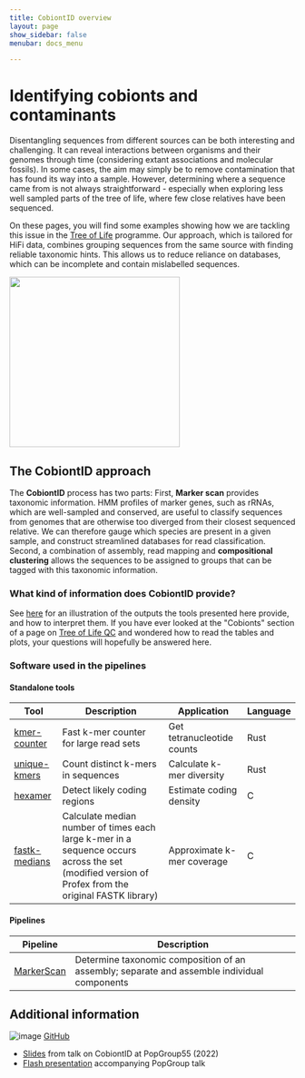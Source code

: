 ```yaml
---
title: CobiontID overview
layout: page
show_sidebar: false
menubar: docs_menu

---
```

# Identifying cobionts and contaminants

Disentangling sequences from different sources can be both interesting and challenging. It can reveal interactions between organisms and their genomes through time (considering extant associations and molecular fossils). In some cases, the aim may simply be to remove contamination that has found its way into a sample. However, determining where a sequence came from is not always straightforward - especially when exploring less well sampled parts of the tree of life, where few close relatives have been sequenced.

On these pages, you will find some examples showing how we are tackling this issue in the <a href="https://www.sanger.ac.uk/programme/tree-of-life/">Tree of Life</a> programme. Our approach, which is tailored for HiFi data, combines grouping sequences from the same source with finding reliable taxonomic hints. This allows us to reduce reliance on databases, which can be incomplete and contain mislabelled sequences.

<img src="https://user-images.githubusercontent.com/10507101/218132172-1ae5b98c-2770-46c4-9740-37b30ec1b7d5.png" width=300>


## The CobiontID approach

The **CobiontID** process has two parts: First, **Marker scan** provides taxonomic information. HMM profiles of marker genes, such as rRNAs, which are well-sampled and conserved, are useful to classify sequences from genomes that are otherwise too diverged from their closest sequenced relative. We can therefore gauge which species are present in a given sample, and construct streamlined databases for read classification. Second, a combination of assembly, read mapping and **compositional clustering** allows the sequences to be assigned to groups that can be tagged with this taxonomic information.

### What kind of information does CobiontID provide?

See [here] for an illustration of the outputs the tools presented here provide, and how to interpret them. If you have ever looked at the "Cobionts" section of a page on [Tree of Life QC](https://tolqc.cog.sanger.ac.uk/) and wondered how to read the tables and plots, your questions will hopefully be answered here.

[here]: examples.html

### Software used in the pipelines
#### Standalone tools

| Tool | Description | Application | Language |
|--|--|--|--|
| [kmer-counter](https://github.com/CobiontID/kmer-counter) | Fast k-mer counter for large read sets | Get tetranucleotide counts | Rust |
| [unique-kmers](https://github.com/CobiontID/unique-kmer-counts) | Count distinct k-mers in sequences | Calculate k-mer diversity | Rust |
| [hexamer](https://github.com/richarddurbin/hexamer) | Detect likely coding regions | Estimate coding density | C |
| [fastk-medians](https://github.com/CobiontID/fastk-medians) | Calculate median number of times each large k-mer in a sequence occurs across the set (modified version of Profex from the original FASTK library) | Approximate k-mer coverage | C |

#### Pipelines
| Pipeline | Description |
|--|--|
|[MarkerScan](https://github.com/CobiontID/MarkerScan) | Determine taxonomic composition of an assembly; separate and assemble individual components |

## Additional information
![image](https://user-images.githubusercontent.com/10507101/218133727-b8cd1860-d33e-4955-8d2e-473d770def84.png) [GitHub](https://github.com/CobiontID/)
- [Slides](https://drive.google.com/file/d/1ghtPRkdNZRLfDH-pTluUJ2Xq1IpKRaht/view) from talk on CobiontID at PopGroup55 (2022)
- [Flash presentation](https://twitter.com/cc7740/status/1479071728697548807) accompanying PopGroup talk
